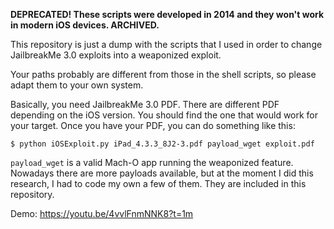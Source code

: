 **DEPRECATED! These scripts were developed in 2014 and they won't work in modern iOS devices. ARCHIVED.**

This repository is just a dump with the scripts that I used in order to change JailbreakMe 3.0 exploits into a weaponized exploit.

Your paths probably are different from those in the shell scripts, so please adapt them to your own system.

Basically, you need JailbreakMe 3.0 PDF. There are different PDF depending on the iOS version. You should find the one that would work for your target.
Once you have your PDF, you can do something like this:

```
$ python iOSExploit.py iPad_4.3.3_8J2-3.pdf payload_wget exploit.pdf
```

`payload_wget` is a valid Mach-O app running the weaponized feature.
Nowadays there are more payloads available, but at the moment I did this research, I had to code my own a few of them. They are included in this repository.

Demo: https://youtu.be/4vvlFnmNNK8?t=1m
